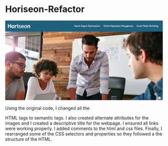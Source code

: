 # Horiseon-Refactor
![Image of Website](./assets/images/Webpage-Screenshot.png)

Using the original code, I changed all the <div> HTML tags to semantic tags.  I also created alternate attributes for the images and I created a descriptive title for the webpage.  I ensured all links were working properly.  I added comments to the html and css files.  Finally, I rearranged some of the CSS selectors and properties so they followed a the structure of the HTML.
  
  
